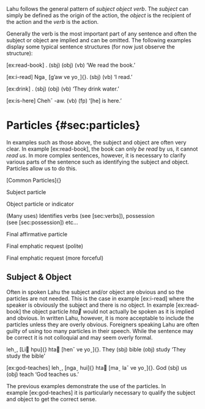 Lahu follows the general pattern of *subject* *object* *verb*. The
*subject* can simply be defined as the origin of the action, the
*object* is the recipient of the action and the *verb* is the action.

Generally the verb is the most important part of any sentence and often
the subject or object are implied and can be omitted. The following
examples display some typical sentence structures (for now just observe
the structure):

\[ex:read-book\] . (sbj) (obj) (vb) ‘We read the book.’

\[ex:i-read\] Ngaˬ [g’aw ve yoˬ]{}. (sbj) (vb) ‘I read.’

\[ex:drink\] . (sbj) (obj) (vb) ‘They drink water.’

\[ex:is-here\] Chehˇ -aw. (vb) (fp) ‘\[he\] is here.’

# Particles {#sec:particles}

In examples such as those above, the subject and object are often very
clear. In example \[ex:read-book\], the book can only *be read* by us,
it cannot *read us*. In more complex sentences, however, it is necessary
to clarify various parts of the sentence such as identifying the subject
and object. Particles allow us to do this.

[Common Particles]{}

Subject particle

Object particle or indicator

(Many uses) Identifies verbs (see \[sec:verbs\]), possession
(see \[sec:possession\]) etc…

Final affirmative particle

Final emphatic request (polite)

Final emphatic request (more forceful)

## Subject & Object

Often in spoken Lahu the subject and/or object are obvious and so the
particles are not needed. This is the case in example \[ex:i-read\]
where the speaker is obviously the subject and there is no object. In
example \[ex:read-book\] the object particle *hta* would not actually
be spoken as it is implied and obvious. In written Lahu, however, it is
more acceptable to include the particles unless they are overly obvious.
Foreigners speaking Lahu are often guilty of using too many particles in
their speech. While the sentence may be correct it is not colloquial and
may seem overly formal.

lehˬ, [Li hpu]{} hta [henˇ ve yoˬ]{}. They (sbj) bible (obj) study
‘They study the bible’

\[ex:god-teaches\] lehˬ, [ngaˬ hui]{} hta [maˍ laˇ ve yoˬ]{}. God (sbj)
us (obj) teach ‘God teaches us.’

The previous examples demonstrate the use of the particles. In
example \[ex:god-teaches\] it is particularly necessary to qualify the
subject and object to get the correct sense.
